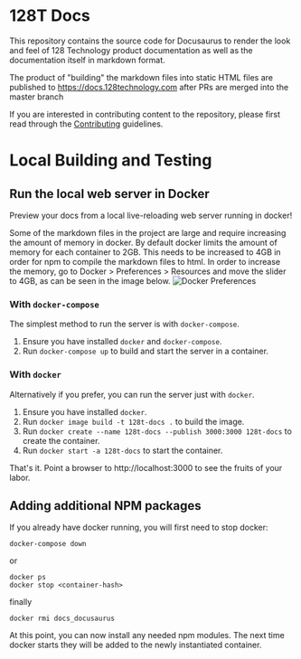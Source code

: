 # 128T Docs

This repository contains the source code for Docusaurus to render the look and feel
of 128 Technology product documentation as well as the documentation itself in
markdown format.

The product of "building" the markdown files into static HTML files are published
to https://docs.128technology.com after PRs are merged into the master branch

If you are interested in contributing content to the repository, please first read through the [Contributing](https://docs.128technology.com/docs/CONTRIBUTING) guidelines.

# Local Building and Testing

## Run the local web server in Docker

Preview your docs from a local live-reloading web server running in docker!

Some of the markdown files in the project are large and require increasing the amount of memory in docker. By default docker limits the amount of memory for each container to 2GB. This needs to be increased to 4GB in order for npm to compile the markdown files to html. In order to increase the memory, go to Docker > Preferences > Resources and move the slider to 4GB, as can be seen in the image below.
![Docker Preferences](/static/img/readme_docker_preferences.gif)

### With `docker-compose`

The simplest method to run the server is with `docker-compose`.

1. Ensure you have installed `docker` and `docker-compose`.
2. Run `docker-compose up` to build and start the server in a container.

### With `docker`

Alternatively if you prefer, you can run the server just with `docker`.

1. Ensure you have installed `docker`.
2. Run `docker image build -t 128t-docs .` to build the image.
3. Run `docker create --name 128t-docs --publish 3000:3000 128t-docs` to create the container.
4. Run `docker start -a 128t-docs` to start the container.

That's it. Point a browser to http://localhost:3000 to see the fruits of your labor.

## Adding additional NPM packages

If you already have docker running, you will first need to stop docker:
```
docker-compose down
```
or
```
docker ps
docker stop <container-hash>
```
finally
```
docker rmi docs_docusaurus
```

At this point, you can now install any needed npm modules.  The next time docker starts
they will be added to the newly instantiated container.

